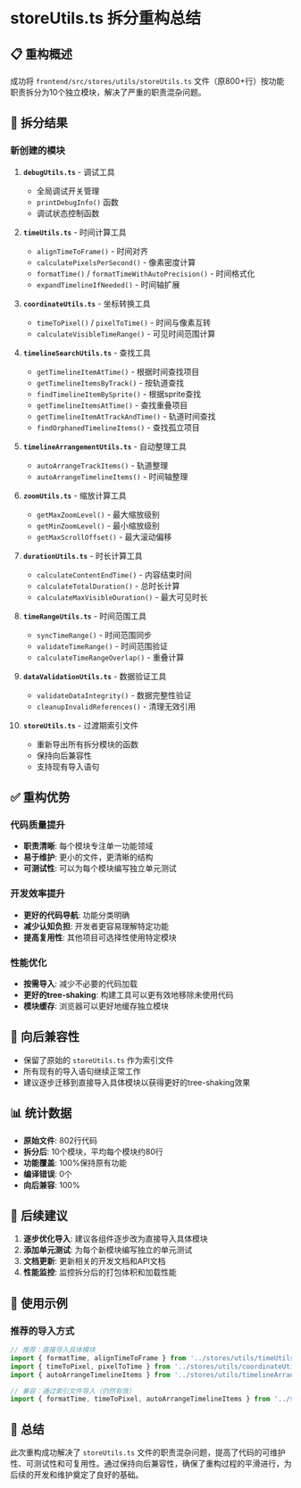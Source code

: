 # storeUtils.ts 拆分重构总结

## 📋 重构概述

成功将 `frontend/src/stores/utils/storeUtils.ts` 文件（原800+行）按功能职责拆分为10个独立模块，解决了严重的职责混杂问题。

## 🎯 拆分结果

### 新创建的模块

1. **`debugUtils.ts`** - 调试工具
   - 全局调试开关管理
   - `printDebugInfo()` 函数
   - 调试状态控制函数

2. **`timeUtils.ts`** - 时间计算工具
   - `alignTimeToFrame()` - 时间对齐
   - `calculatePixelsPerSecond()` - 像素密度计算
   - `formatTime()` / `formatTimeWithAutoPrecision()` - 时间格式化
   - `expandTimelineIfNeeded()` - 时间轴扩展

3. **`coordinateUtils.ts`** - 坐标转换工具
   - `timeToPixel()` / `pixelToTime()` - 时间与像素互转
   - `calculateVisibleTimeRange()` - 可见时间范围计算

4. **`timelineSearchUtils.ts`** - 查找工具
   - `getTimelineItemAtTime()` - 根据时间查找项目
   - `getTimelineItemsByTrack()` - 按轨道查找
   - `findTimelineItemBySprite()` - 根据sprite查找
   - `getTimelineItemsAtTime()` - 查找重叠项目
   - `getTimelineItemAtTrackAndTime()` - 轨道时间查找
   - `findOrphanedTimelineItems()` - 查找孤立项目

5. **`timelineArrangementUtils.ts`** - 自动整理工具
   - `autoArrangeTrackItems()` - 轨道整理
   - `autoArrangeTimelineItems()` - 时间轴整理

6. **`zoomUtils.ts`** - 缩放计算工具
   - `getMaxZoomLevel()` - 最大缩放级别
   - `getMinZoomLevel()` - 最小缩放级别
   - `getMaxScrollOffset()` - 最大滚动偏移

7. **`durationUtils.ts`** - 时长计算工具
   - `calculateContentEndTime()` - 内容结束时间
   - `calculateTotalDuration()` - 总时长计算
   - `calculateMaxVisibleDuration()` - 最大可见时长

8. **`timeRangeUtils.ts`** - 时间范围工具
   - `syncTimeRange()` - 时间范围同步
   - `validateTimeRange()` - 时间范围验证
   - `calculateTimeRangeOverlap()` - 重叠计算

9. **`dataValidationUtils.ts`** - 数据验证工具
   - `validateDataIntegrity()` - 数据完整性验证
   - `cleanupInvalidReferences()` - 清理无效引用

10. **`storeUtils.ts`** - 过渡期索引文件
    - 重新导出所有拆分模块的函数
    - 保持向后兼容性
    - 支持现有导入语句

## ✅ 重构优势

### 代码质量提升
- **职责清晰**: 每个模块专注单一功能领域
- **易于维护**: 更小的文件，更清晰的结构
- **可测试性**: 可以为每个模块编写独立单元测试

### 开发效率提升
- **更好的代码导航**: 功能分类明确
- **减少认知负担**: 开发者更容易理解特定功能
- **提高复用性**: 其他项目可选择性使用特定模块

### 性能优化
- **按需导入**: 减少不必要的代码加载
- **更好的tree-shaking**: 构建工具可以更有效地移除未使用代码
- **模块缓存**: 浏览器可以更好地缓存独立模块

## 🔧 向后兼容性

- 保留了原始的 `storeUtils.ts` 作为索引文件
- 所有现有的导入语句继续正常工作
- 建议逐步迁移到直接导入具体模块以获得更好的tree-shaking效果

## 📊 统计数据

- **原始文件**: 802行代码
- **拆分后**: 10个模块，平均每个模块约80行
- **功能覆盖**: 100%保持原有功能
- **编译错误**: 0个
- **向后兼容**: 100%

## 🚀 后续建议

1. **逐步优化导入**: 建议各组件逐步改为直接导入具体模块
2. **添加单元测试**: 为每个新模块编写独立的单元测试
3. **文档更新**: 更新相关的开发文档和API文档
4. **性能监控**: 监控拆分后的打包体积和加载性能

## 📝 使用示例

### 推荐的导入方式
```typescript
// 推荐：直接导入具体模块
import { formatTime, alignTimeToFrame } from '../stores/utils/timeUtils'
import { timeToPixel, pixelToTime } from '../stores/utils/coordinateUtils'
import { autoArrangeTimelineItems } from '../stores/utils/timelineArrangementUtils'

// 兼容：通过索引文件导入（仍然有效）
import { formatTime, timeToPixel, autoArrangeTimelineItems } from '../stores/utils/storeUtils'
```

## 🎉 总结

此次重构成功解决了 `storeUtils.ts` 文件的职责混杂问题，提高了代码的可维护性、可测试性和可复用性。通过保持向后兼容性，确保了重构过程的平滑进行，为后续的开发和维护奠定了良好的基础。
